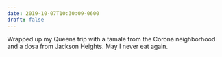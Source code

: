 ```yaml
---
date: 2019-10-07T10:30:09-0600
draft: false
---
```




Wrapped up my Queens trip with a tamale from the Corona neighborhood and a dosa from Jackson Heights. May I never eat again.



